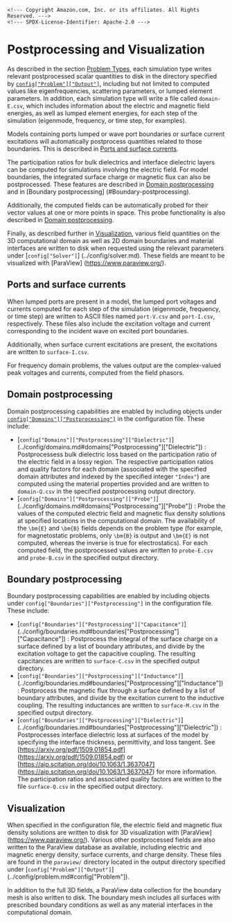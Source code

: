 ```@raw html
<!--- Copyright Amazon.com, Inc. or its affiliates. All Rights Reserved. --->
<!--- SPDX-License-Identifier: Apache-2.0 --->
```

# Postprocessing and Visualization

As described in the section [Problem Types](problem.md), each simulation type writes
relevant postprocessed scalar quantities to disk in the directory specified by
[`config["Problem"]["Output"]`](../config/problem.md#config%5B%22Problem%22%5D), including
but not limited to computed values like eigenfrequencies, scattering parameters, or lumped
element parameters. In addition, each simulation type will write a file called
`domain-E.csv`, which includes information about the electric and magnetic field energies,
as well as lumped element energies, for each step of the simulation (eigenmode, frequency,
or time step, for examples).

Models containing ports lumped or wave port boundaries or surface current excitations will
automatically postprocess quantities related to those boundaries. This is described in
[Ports and surface currents](#Ports-and-surface-currents).

The participation ratios for bulk dielectrics and interface dielectric layers can be
computed for simulations involving the electric field. For model boundaries, the integrated
surface charge or magnetic flux can also be postprocessed. These features are described
in [Domain postprocessing](#Domain-postprocessing) and in [Boundary postprocessing]
(#Boundary-postprocessing).

Additionally, the computed fields can be automatically probed for their vector values at one
or more points in space. This probe functionality is also described in
[Domain postprocessing](#Domain-postprocessing).

Finally, as described further in [Visualization](#Visualization), various field quantities
on the 3D computational domain as well as 2D domain boundaries and material interfaces are
written to disk when requested using the relevant parameters under [`config["Solver"]`]
(../config/solver.md). These fields are meant to be visualized with [ParaView]
(https://www.paraview.org/).

## Ports and surface currents

When lumped ports are present in a model, the lumped port voltages and currents computed for
each step of the simulation (eigenmode, frequency, or time step) are written to ASCII files
named `port-V.csv` and `port-I.csv`, respectively. These files also include the excitation
voltage and current corresponding to the incident wave on excited port boundaries.

Additionally, when surface current excitations are present, the excitations are written to
`surface-I.csv`.

For frequency domain problems, the values output are the complex-valued peak voltages and
currents, computed from the field phasors.

## Domain postprocessing

Domain postprocessing capabilities are enabled by including objects under
[`config["Domains"]["Postprocessing"]`](../config/domains.md) in the configuration file.
These include:

  - [`config["Domains"]["Postprocessing"]["Dielectric"]`]
    (../config/domains.md#domains["Postprocessing"]["Dielectric"]) :  Postprocessess bulk
    dielectric loss based on the participation ratio of the electric field in a lossy
    region. The respective participation ratios and quality factors for each domain
    (associated with the specified domain attributes and indexed by the specified integer
    `"Index"`) are computed using the material properties provided and are written to
    `domain-Q.csv` in the specified postprocessing output directory.
  - [`config["Domains"]["Postprocessing"]["Probe"]`]
    (../config/domains.md#domains["Postprocessing"]["Probe"]) :  Probe the values of the
    computed electric field and magnetic flux density solutions at specified locations in
    the computational domain. The availability of the ``\bm{E}`` and ``\bm{B}`` fields
    depends on the problem type (for example, for magnetostatic problems, only ``\bm{B}``
    is output and ``\bm{E}`` is not computed, whereas the inverse is true for
    electrostatics). For each computed field, the postprocessed values are written to
    `probe-E.csv` and `probe-B.csv` in the specified output directory.

## Boundary postprocessing

Boundary postprocessing capabilities are enabled by including objects under
`config["Boundaries"]["Postprocessing"]` in the configuration file. These include:

  - [`config["Boundaries"]["Postprocessing"]["Capacitance"]`]
    (../config/boundaries.md#boundaries["Postprocessing"]["Capacitance"]) :  Postprocess the
    integral of the surface charge on a surface defined by a list of boundary attributes,
    and divide by the excitation voltage to get the capacitive coupling. The resulting
    capcitances are written to `surface-C.csv` in the specified output directory.
  - [`config["Boundaries"]["Postprocessing"]["Inductance"]`]
    (../config/boundaries.md#boundaries["Postprocessing"]["Inductance"]) :  Postprocess the
    magnetic flux through a surface defined by a list of boundary attributes, and divide by
    the excitation current to the inductive coupling. The resulting inductances are written
    to `surface-M.csv` in the specified output directory.
  - [`config["Boundaries"]["Postprocessing"]["Dielectric"]`]
    (../config/boundaries.md#boundaries["Postprocessing"]["Dielectric"]) :  Postprocesses
    interface dielectric loss at surfaces of the model by specifying the interface
    thickness, permittivity, and loss tangent. See [https://arxiv.org/pdf/1509.01854.pdf]
    (https://arxiv.org/pdf/1509.01854.pdf) or
    [https://aip.scitation.org/doi/10.1063/1.3637047]
    (https://aip.scitation.org/doi/10.1063/1.3637047) for more information. The
    participation ratios and associated quality factors are written to the file
    `surface-Q.csv` in the specified output directory.

## Visualization

When specified in the configuration file, the electric field and magnetic flux density
solutions are written to disk for 3D visualization with [ParaView]
(https://www.paraview.org/). Various other postprocessed fields are also written to the
ParaView database as available, including electric and magnetic energy density, surface
currents, and charge density. These files are found in the `paraview/` directory located in
the output directory specified under [`config["Problem"]["Output"]`]
(../config/problem.md#config["Problem"]).

In addition to the full 3D fields, a ParaView data collection for the boundary mesh is also
written to disk. The boundary mesh includes all surfaces with prescribed boundary
conditions as well as any material interfaces in the computational domain.

